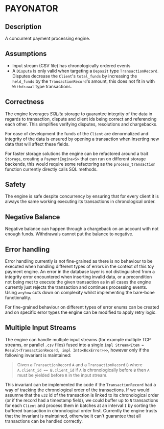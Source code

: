 # PAYONATOR

## Description
A concurrent payment processing engine.

## Assumptions
- Input stream (CSV file) has chronologically ordered events
- A `Dispute` is only valid when targeting a `Deposit` type `TransactionRecord`. Disputes 
decrease the `Client`'s `total_funds` by increasing the `held_funds` by the `TransactionRecord`'s amount, this does not fit in with `Withdrawal` type transactions.

## Correctness
The engine leverages *SQLite* storage to guarantee integrity of the data in regards to transaction, dispute and client ids being correct and referencing each other. This simplifies verifying disputes, resolutions and chargebacks.

For ease of development the funds of the `Client` are denormalized and integrity of the data is ensured by opening a transaction when inserting new data that will affect these fields.

For faster storage solutions the engine can be refactored around a trait `Storage`, creating a
`PaymentEngine<S>` that can run on different storage backends, this would require some refactoring as the `process_transaction` function currently directly calls SQL methods.

## Safety
The engine is safe despite concurrency by ensuring that for every client it is always the same working executing its transactions in chronological order.

## Negative Balance
Negative balance can happen through a chargeback on an account with not enough funds.
Withdrawals cannot put the balance to negative.

## Error handling
Error handling currently is not fine-grained as there is no behaviour to be executed when handling
different types of errors in the context of this toy payment engine. An error in the database layer is not distinguished from a integrity error encountered when inserting invalid data, or a precondition not being met to execute the given transaction as in all cases the engine currently just rejects the transaction and continues processing events. Using `anyhow` cuts down on complexity whilst implementing the bare-bone functionality.

For fine-grained behaviour on different types of error enums can be created and on specific error types the engine can be modified to apply retry logic.

## Multiple Input Streams
The engine can handle multiple input streams (for example multiple TCP streams, or parallel `.csv` files) fused into a single
`impl Stream<Item = Result<TransactionRecord, impl Into<BoxError>>>`, however only if the following invariant is maintained:
> Given a `TransactionRecord` `A` and a `TransactionRecord` `B` where `A.client_id == B.client_id`
if `A` is chronologically before `B` then `A` must be yielded before `B` in the input stream.

This invariant can be implemented the code if the `TransactionRecord` had a way of tracking
the chronological order of the transactions. If we would assumne that the `u32` id of the transaction is linked to its chronological order (or if the record had a timestamp field), we could buffer up to `N` transactions for each `Client` and process them in batches at an interval `I` by sorting the buffered transaction in chronological order first.
Currently the engine trusts that the invariant is maintained, otherwise it can't guarantee that all transactions can be handled correctly.
